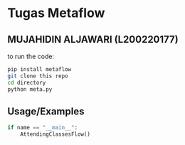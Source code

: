 
# Tugas Metaflow




## MUJAHIDIN ALJAWARI (L200220177)

to run the code:

```bash
pip install metaflow
git clone this repo
cd directory
python meta.py
```
    
## Usage/Examples

```python
if name == "__main__":
    AttendingClassesFlow()
```

